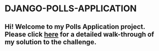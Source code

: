# DJANGO-POLLS-APPLICATION

## Hi! Welcome to my Polls Application project. Please click [here](https://github.com/rohansurve212/django-polls-application/tree/main/polls#readme) for a detailed walk-through of my solution to the challenge.
